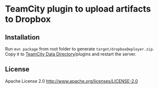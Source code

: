 TeamCity plugin to upload artifacts to Dropbox
=========================

Installation
-------------------------
Run `mvn package` from root folder to generate `target/dropboxDeployer.zip`.
Copy it to [TeamCity Data Directory](http://confluence.jetbrains.com/display/TCD8/TeamCity+Data+Directory)/plugins and restart the server.

License
-------------------------
Apache License 2.0
http://www.apache.org/licenses/LICENSE-2.0
